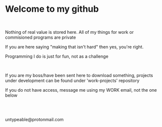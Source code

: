 <h1>Welcome to my github</h1>
<br>
<p>Nothing of real value is stored here. All of my things for work or commisioned programs are private</p>
<p>If you are here saying "making that isn't hard" then yes, you're right.</p>
<p>Programming I do is just for fun, not as a challenge</p>
<br>
<p>If you are my boss/have been sent here to download something, projects under development can be found under 'work-projects' repository</p>
<p>If you do not have access, message me using my WORK email, not the one below</p>
<br>
<br>
<p>untypeable@protonmail.com</p>
